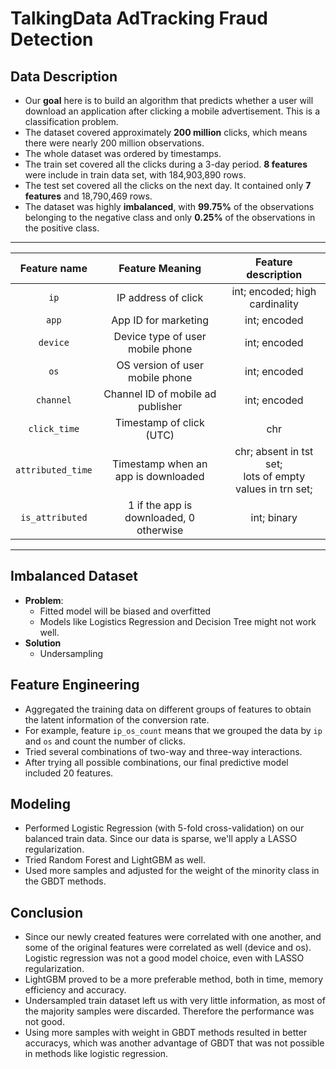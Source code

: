 # TalkingData AdTracking Fraud Detection


## Data Description
- Our **goal** here is to build an algorithm that predicts whether a user will download an application after clicking a mobile advertisement. This is a classification problem.
- The dataset covered approximately **200 million** clicks, which means there were nearly 200 million observations.
- The whole dataset was ordered by timestamps.
- The train set covered all the clicks during a 3-day period. **8 features** were include in train data set, with 184,903,890 rows.
- The test set covered all the clicks on the next day. It contained only **7 features** and 18,790,469 rows.
- The dataset was highly **imbalanced**, with **99.75%** of the observations belonging to the negative class and only **0.25%** of the observations in the positive class.<br />
---------------------------------
| Feature name | Feature Meaning | Feature description |
| :----------: | :-------------: | :----------: |
| `ip` | IP address of click | int; encoded; high cardinality |
| `app` | App ID for marketing | int; encoded |
| `device` | Device type of user mobile phone | int; encoded |
| `os` | OS version of user mobile phone | int; encoded |
| `channel` | Channel ID of mobile ad publisher | int; encoded |
| `click_time` | Timestamp of click (UTC) | chr |
| `attributed_time` | Timestamp when an app is downloaded | chr; absent in tst set;<br />lots of empty values in trn set;  |
| `is_attributed` | 1 if the app is downloaded, 0 otherwise | int; binary |

------------------------------------


## Imbalanced Dataset
- **Problem**: 
  - Fitted model will be biased and overfitted
  - Models like Logistics Regression and Decision Tree might not work well.
- **Solution**
  - Undersampling
  
## Feature Engineering
- Aggregated the training data on different groups of features to obtain the latent information of the conversion rate. 
- For example, feature `ip_os_count` means that we grouped the data by `ip` and `os` and count the number of clicks.
- Tried several combinations of two-way and three-way interactions.
- After trying all possible combinations, our final predictive model included 20 features. 


## Modeling
- Performed Logistic Regression (with 5-fold cross-validation) on our balanced train data. Since our data is sparse, we'll apply a LASSO regularization.
- Tried Random Forest and LightGBM as well.
- Used more samples and adjusted for the weight of the minority class in the GBDT methods.


## Conclusion
- Since our newly created features were correlated with one another, and some of the original features were correlated as well (device and os). Logistic regression was not a good model choice, even with LASSO regularization.
- LightGBM proved to be a more preferable method, both in time, memory efficiency and accuracy. 
- Undersampled train dataset left us with very little information, as most of the majority samples were discarded. Therefore the performance was not good. 
- Using more samples with weight in GBDT methods resulted in better accuracys, which was another advantage of GBDT that was not possible in methods like logistic regression.




